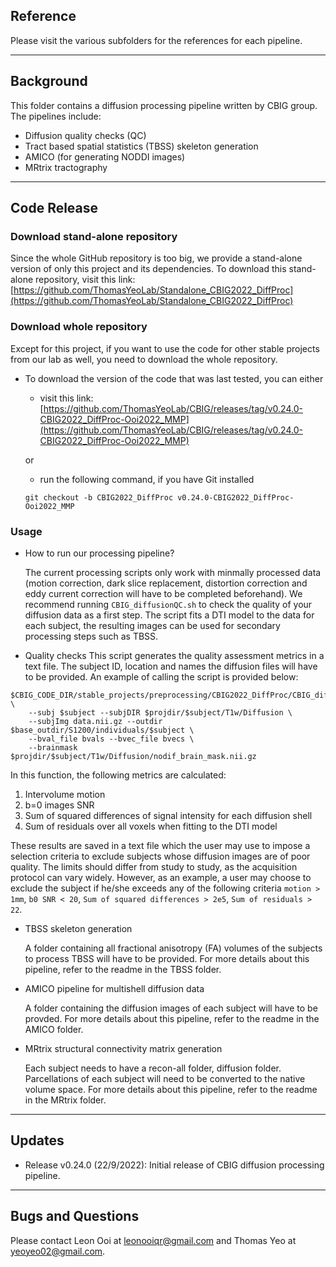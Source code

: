 ## Reference

Please visit the various subfolders for the references for each pipeline.

----

## Background

This folder contains a diffusion processing pipeline written by CBIG group. The pipelines include:
- Diffusion quality checks (QC)
- Tract based spatial statistics (TBSS) skeleton generation
- AMICO (for generating NODDI images)
- MRtrix tractography

----

## Code Release

### Download stand-alone repository

Since the whole GitHub repository is too big, we provide a stand-alone version of only this project and its dependencies. To download this stand-alone repository, visit this link:
[https://github.com/ThomasYeoLab/Standalone_CBIG2022_DiffProc](https://github.com/ThomasYeoLab/Standalone_CBIG2022_DiffProc)


### Download whole repository

Except for this project, if you want to use the code for other stable projects from our lab as well, you need to download the whole repository.

- To download the version of the code that was last tested, you can either

  - visit this link:
  [https://github.com/ThomasYeoLab/CBIG/releases/tag/v0.24.0-CBIG2022_DiffProc-Ooi2022_MMP](https://github.com/ThomasYeoLab/CBIG/releases/tag/v0.24.0-CBIG2022_DiffProc-Ooi2022_MMP)
  
  or
  
  - run the following command, if you have Git installed
  
  ```
  git checkout -b CBIG2022_DiffProc v0.24.0-CBIG2022_DiffProc-Ooi2022_MMP
  ```

### Usage 

- How to run our processing pipeline?

  The current processing scripts only work with minmally processed data (motion correction, dark slice replacement, distortion correction and eddy current correction will have to be completed beforehand). 
  We recommend running `CBIG_diffusionQC.sh` to check the quality of your diffusion data as a first step. The script fits a DTI model to the data for each subject, the resulting images can be used for 
  secondary processing steps such as TBSS. 

- Quality checks
  This script generates the quality assessment metrics in a text file. The subject ID, location and names the diffusion files will have to be provided. An example of calling the script is provided below:
```
$CBIG_CODE_DIR/stable_projects/preprocessing/CBIG2022_DiffProc/CBIG_diffusionQC.sh \
	--subj $subject --subjDIR $projdir/$subject/T1w/Diffusion \
	--subjImg data.nii.gz --outdir $base_outdir/S1200/individuals/$subject \
	--bval_file bvals --bvec_file bvecs \
	--brainmask $projdir/$subject/T1w/Diffusion/nodif_brain_mask.nii.gz 
```
  In this function, the following metrics are calculated:
  1. Intervolume motion
  2. b=0 images SNR
  3. Sum of squared differences of signal intensity for each diffusion shell
  4. Sum of residuals over all voxels when fitting to the DTI model
  
  These results are saved in a text file which the user may use to impose a selection criteria to exclude subjects whose diffusion images are of poor quality.
  The limits should differ from study to study, as the acquisition protocol can vary widely. However, as an example, a user may choose to exclude the subject 
  if he/she exceeds any of the following criteria `motion > 1mm`, `b0 SNR < 20`, `Sum of squared differences > 2e5`, `Sum of residuals > 22`. 

- TBSS skeleton generation

  A folder containing all fractional anisotropy (FA) volumes of the subjects to process TBSS will have to be provided. For more details about this pipeline, refer to the readme in the TBSS folder.

- AMICO pipeline for multishell diffusion data

  A folder containing the diffusion images of each subject will have to be provded. For more details about this pipeline, refer to the readme in the AMICO folder.

- MRtrix structural connectivity matrix generation

  Each subject needs to have a recon-all folder, diffusion folder. Parcellations of each subject will need to be converted to the native volume space. For more details about this pipeline, refer to the readme in the MRtrix folder.

----

## Updates

- Release v0.24.0 (22/9/2022): Initial release of CBIG diffusion processing pipeline.
  
----

## Bugs and Questions

Please contact Leon Ooi at leonooiqr@gmail.com and Thomas Yeo at yeoyeo02@gmail.com.
